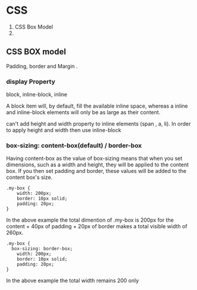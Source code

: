 # CSS
1. CSS Box Model
2.

## CSS BOX model
Padding, border and Margin . 


### display Property
block, inline-block, inline

A block item will, by default, fill the available inline space, whereas a inline and inline-block elements will only be as large as their content.

can't add height and width property to inline elements (span , a, li). In order to apply height and width then use inline-block 

### box-sizing: content-box(default) / border-box
Having content-box as the value of box-sizing means that when you set dimensions, such as a width and height, they will be applied to the content box. 
If you then set padding and border, these values will be added to the content box's size.

```
.my-box {
	width: 200px;
	border: 10px solid;
	padding: 20px;
}

```
In the above example the total dimention of .my-box is 200px for the content + 40px of padding + 20px of border makes a total visible width of 260px.

```
.my-box {
  box-sizing: border-box;
	width: 200px;
	border: 10px solid;
	padding: 20px;
}

```
In the above example the total width remains 200 only 
